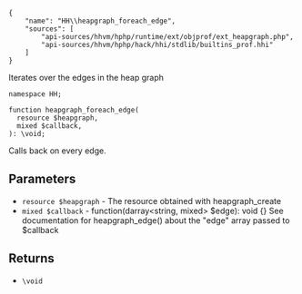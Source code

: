 ``` yamlmeta
{
    "name": "HH\\heapgraph_foreach_edge",
    "sources": [
        "api-sources/hhvm/hphp/runtime/ext/objprof/ext_heapgraph.php",
        "api-sources/hhvm/hphp/hack/hhi/stdlib/builtins_prof.hhi"
    ]
}
```




Iterates over the edges in the heap graph




``` Hack
namespace HH;

function heapgraph_foreach_edge(
  resource $heapgraph,
  mixed $callback,
): \void;
```




Calls back on every edge.




## Parameters




+ ` resource $heapgraph ` - The resource obtained with heapgraph_create
+ ` mixed $callback ` - function(darray<string, mixed> $edge): void {}
  See documentation for heapgraph_edge() about the "edge" array passed
  to $callback




## Returns




* ` \void `
<!-- HHAPIDOC -->

